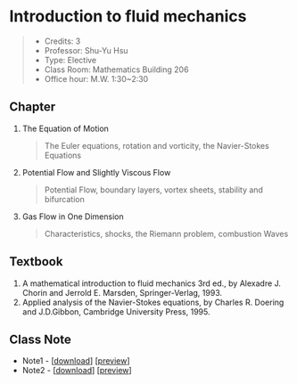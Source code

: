 # Introduction to fluid mechanics

> - Credits: 3
> - Professor: Shu-Yu Hsu
> - Type: Elective
> - Class Room: Mathematics Building 206
> - Office hour: M.W. 1:30~2:30

## Chapter

1. The Equation of Motion

    > The Euler equations, rotation and vorticity, the Navier-Stokes Equations 

2. Potential Flow and Slightly Viscous Flow

    > Potential Flow, boundary layers, vortex sheets, stability and bifurcation 

3. Gas Flow in One Dimension

    > Characteristics, shocks, the Riemann problem, combustion Waves 

## Textbook

1. A mathematical introduction to fluid mechanics 3rd ed., by Alexadre J. Chorin and Jerrold E. Marsden, Springer-Verlag, 1993.
2. Applied analysis of the Navier-Stokes equations, by Charles R. Doering and J.D.Gibbon, Cambridge University Press, 1995.

## Class Note

- Note1 - [[download](https://raw.githubusercontent.com/Jeffreymaomao/fluid-note/main/Ch0/main/main.pdf)] [[preview](https://github.com/Jeffreymaomao/fluid-note/blob/main/Ch0/main/main.pdf)]
- Note2 - [[download](https://raw.githubusercontent.com/Jeffreymaomao/fluid-note/main/Ch1/main/main.pdf)] [[preview](https://github.com/Jeffreymaomao/fluid-note/blob/main/Ch1/main/main.pdf)]



